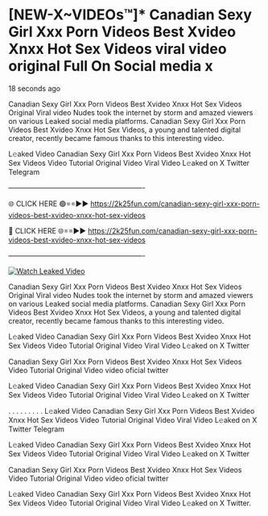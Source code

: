 # [NEW-X~VIDEOs™]* Canadian Sexy Girl Xxx Porn Videos Best Xvideo Xnxx Hot Sex Videos viral video original Full On Social media x

18 seconds ago

Canadian Sexy Girl Xxx Porn Videos Best Xvideo Xnxx Hot Sex Videos Original Viral video Nudes took the internet by storm and amazed viewers on various Leaked social media platforms. Canadian Sexy Girl Xxx Porn Videos Best Xvideo Xnxx Hot Sex Videos, a young and talented digital creator, recently became famous thanks to this interesting video.

L𝚎aked Video Canadian Sexy Girl Xxx Porn Videos Best Xvideo Xnxx Hot Sex Videos Video Tutorial Original Video Viral Video L𝚎aked on X Twitter Telegram

———————————————————-

🌐 CLICK HERE 🟢==►► https://2k25fun.com/canadian-sexy-girl-xxx-porn-videos-best-xvideo-xnxx-hot-sex-videos

🔴 CLICK HERE 🌐==►► https://2k25fun.com/canadian-sexy-girl-xxx-porn-videos-best-xvideo-xnxx-hot-sex-videos

———————————————————-

[![Watch Leaked Video](https://miro.medium.com/v2/resize:fit:828/format:webp/1*cilzJN44JGOrTw9NJCrNHA.gif "Watch Leaked Video")](https://2k25fun.com/canadian-sexy-girl-xxx-porn-videos-best-xvideo-xnxx-hot-sex-videos)

Canadian Sexy Girl Xxx Porn Videos Best Xvideo Xnxx Hot Sex Videos Original Viral video Nudes took the internet by storm and amazed viewers on various Leaked social media platforms. Canadian Sexy Girl Xxx Porn Videos Best Xvideo Xnxx Hot Sex Videos, a young and talented digital creator, recently became famous thanks to this interesting video.

L𝚎aked Video Canadian Sexy Girl Xxx Porn Videos Best Xvideo Xnxx Hot Sex Videos Video Tutorial Original Video Viral Video L𝚎aked on X Twitter

Canadian Sexy Girl Xxx Porn Videos Best Xvideo Xnxx Hot Sex Videos Video Tutorial Original Video video oficial twitter

L𝚎aked Video Canadian Sexy Girl Xxx Porn Videos Best Xvideo Xnxx Hot Sex Videos Video Tutorial Original Video Viral Video L𝚎aked on X Twitter

. . . . . . . . . L𝚎aked Video Canadian Sexy Girl Xxx Porn Videos Best Xvideo Xnxx Hot Sex Videos Video Tutorial Original Video Viral Video L𝚎aked on X Twitter Telegram

L𝚎aked Video Canadian Sexy Girl Xxx Porn Videos Best Xvideo Xnxx Hot Sex Videos Video Tutorial Original Video Viral Video L𝚎aked on X Twitter

Canadian Sexy Girl Xxx Porn Videos Best Xvideo Xnxx Hot Sex Videos Video Tutorial Original Video video oficial twitter

L𝚎aked Video Canadian Sexy Girl Xxx Porn Videos Best Xvideo Xnxx Hot Sex Videos Video Tutorial Original Video Viral Video L𝚎aked on X Twitter.